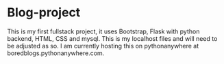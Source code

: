 # Blog-project

This is my first fullstack project, it uses Bootstrap, Flask with python backend, HTML, CSS and mysql.
This is my localhost files and will need to be adjusted as so.
I am currently hosting this on pythonanywhere at boredblogs.pythonanywhere.com.
